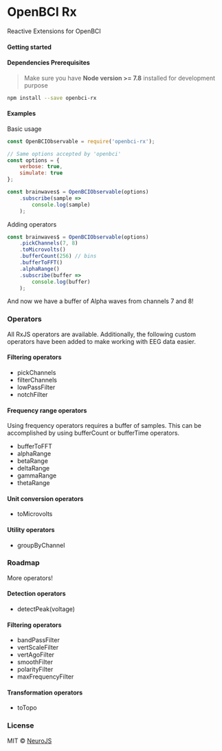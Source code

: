 # OpenBCI Rx

Reactive Extensions for OpenBCI

#### Getting started
#### Dependencies Prerequisites
> Make sure you have **Node version >= 7.8** installed for development purpose

``` bash
npm install --save openbci-rx
```

#### Examples

Basic usage

``` js
const OpenBCIObservable = require('openbci-rx');

// Same options accepted by 'openbci'
const options = {
    verbose: true,
    simulate: true
};

const brainwaves$ = OpenBCIObservable(options)
    .subscribe(sample =>
        console.log(sample)
    );
```

Adding operators

``` js 
const brainwaves$ = OpenBCIObservable(options)
    .pickChannels(7, 8)
    .toMicrovolts()
    .bufferCount(256) // bins
    .bufferToFFT()
    .alphaRange()
    .subscribe(buffer =>
        console.log(buffer)
    );
```

And now we have a buffer of Alpha waves from channels 7 and 8!

### Operators

All RxJS operators are available. Additionally, the following custom 
operators have been added to make working with EEG data easier.

#### Filtering operators
* pickChannels
* filterChannels
* lowPassFilter
* notchFilter

#### Frequency range operators

Using frequency operators requires a buffer of samples. 
This can be accomplished by using bufferCount or bufferTime operators.

* bufferToFFT
* alphaRange
* betaRange
* deltaRange
* gammaRange
* thetaRange

#### Unit conversion operators
* toMicrovolts

#### Utility operators
* groupByChannel

### Roadmap 

More operators!

#### Detection operators
* detectPeak(voltage)

#### Filtering operators
* bandPassFilter
* vertScaleFilter
* vertAgoFilter
* smoothFilter
* polarityFilter
* maxFrequencyFilter

#### Transformation operators
* toTopo

### License
MIT © [NeuroJS](https://github.com/NeuroJS)
